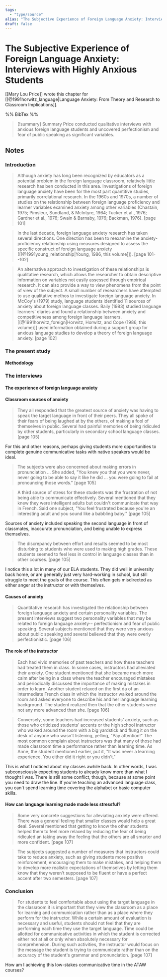 ```yaml
---
tags:
  - "type/source"
alias: "The Subjective Experience of Foreign Language Anxiety: Interviews with Highly Anxious Students"
draft: false
---
```

# The Subjective Experience of Foreign Language Anxiety: Interviews with Highly Anxious Students
[[Mary Lou Price]] wrote this chapter for [[@1991horwitz_language|Language Anxiety: From Theory and Research to Classroom Implications]].

%% BibTex %%

> [!summary] Summary
> Price conducted qualitative interviews with anxious foreign language students and uncovered perfectionism and fear of public speaking as significant variables.
## Notes
### Introduction
> Although anxiety has long been recognized by educators as a potential problem in the foreign language classroom, relatively little research has ben conducted in this area. Investigations of foreign language anxiety have been for the most part quantitive studies, primarily correlational research. In the 1960s and 1970s, a number of studies on the relationship between foreign language proficiency and learner variables examined anxiety among other variables (Chastain, 1975; Pimsleur, Sundland, & McIntyre, 1964; Tucker et al., 1976; Gardner et al., 1976; Swain & Barnaby, 1976; Backman, 1976). [page 101]

> In the last decade, foreign language anxiety research has taken several directions. One direction has been to reexamine the anxiety-proficiency relationship using measures designed to assess the specific construct of foreign language anxiety ([[@1991young_relationship|Young, 1986, this volume]]). [page 101--102]

> An alternative approach to investigation of these relationships is qualitative research, which allows the researcher to obtain descriptive information on variables not easily assessed through empirical research. It can also provide a way to view phenomena from the point of view of the subject. A small number of researchers have attempted to use qualitative methos to investigate foreign language anxiety. In McCoy's (1979) study, language students identified 11 sources of anxiety about foreign language classes. Baily (1983) studied language learners' diaries and found a relationship between anxiety and competitiveness among foreign language learners. [[@1991horwitz_foreign|Horwitz, Horwitz, and Cope (1986, this volume)]] used information obtained during a support group for anxious language studies to develop a theory of foreign language anxiety. [page 102]

### The present study
#### Methodology
### The interviews
#### The experience of foreign language anxiety
#### Classroom sources of anxiety
> They all responded that the greatest source of anxiety was having to speak the target language in front of their peers. They all spoke of their fears of being laughed at by the others, of making a fool of themselves in public. Several had painful memories of being ridiculed by other students, particularly in secondary school language classes. [page 105]

For this and other reasons, perhaps giving students more opportunities to complete genuine communicative tasks with native speakers would be ideal.

> The subjects were also concerned about making errors in pronunciation ... She added, "You knew you that you were never, never going to be able to say it like he did ... you were going to fail at pronouncing those words." [page 105]

> A third source of stress for these students was the frustration of not being able to communicate effectively. Several mentioned that they knew they were intelligent adults but couldn't communicate that way in French. Said one subject, "You feel frustrated because you're an interesting adult and you sound like a babbling baby." [page 105]

Sources of anxiety included speaking the second language in front of classmates, inaccurate pronunciation, and being unable to express themselves.

> The discrepancy between effort and results seemed to be most disturbing to students who were used to making high grades. These students seemed to feel less in control in language classes than in other courses. [page 105]

I notice this a lot in many of our ELA students. They did well in university back home, or are generally just very hard-working in school, but still struggle to meet the goals of the course. This often gets misdirected as either anger at the instructor or with themselves.

#### Causes of anxiety
> Quantitative research has investigated the relationship between foreign language anxiety and certain personality variables. The present interviews suggest two personality variables that may be related to foreign language anxiety-- perfectionism and fear of public speaking. Several subjects mentioned that they were very anxious about public speaking and several believed that they were overly perfectionistic. [page 106]

#### The role of the instructor
> Each had vivid memories of past teachers and how these teachers had treated them in class. In some cases, instructors had alleviated their anxiety. One student mentioned that she became much more calm after being in a class where the teacher encouraged mistakes and periodically discussed the importance of making mistakes in order to learn. Another student relaxed on the first da of an intermediate French class in which the instructor walked around the room and asked everyone to describe his and her language learning background. The student realized then that the other students were not any more advanced than she. [page 106]

> Conversely, some teachers had increased students' anxiety, such as those who criticized students' accents or the high school instructor who walked around the room with a big yardstick and flung it on the desk of anyone who wasn't listening, yelling, "Pay attention!" The most common complain about instructors was that many of those had made classroom time a performance rather than learning time. As Anne, the student mentioned earlier, put it, "It was never a learning experience. You either did it right or you didn't."

This is what I noticed about my classes awhile back. In other words, I was subconsciously expecting students to already know more than what I thought I was. There is still some conflict, though, because at some point you need to draw the line. If you're teaching an advanced language class, you can't spend learning time covering the alphabet or basic computer skills.

#### How can language learning made made less stressful?
> Some very concrete suggestions for alleviating anxiety were offered. There was a general feeling that smaller classes would help a great deal. Several mentioned that getting to know the other students helped them to feel more relaxed by reducing the fear of being ridiculed an taking away the feeling that the others are all smarter and more confident. [page 107]

> The subjects suggested a number of measures that instructors could take to reduce anxiety, such as giving students more positive reinforcement, encouraging them to make mistakes, and helping them to develop more realistic expectations of themselves by letting them know that they weren't supposed to be fluent or have a perfect accent after two semesters. [page 107]

### Conclusion
> For students to feel comfortable about using the target language in the classroom it is important that they view the classroom as a place for learning and communication rather than as a place where they perform for the instructor. While a certain amount of evaluation is necessary and useful, students should not feel that they are performing each time they use the target language. Time could be allotted for communicative activities in which the student is corrected either not at all or only when absolutely necessary for comprehension. During such activities, the instructor would focus on the message the student is trying to communicate rather than on the accuracy of the student's grammar and pronunciation. [page 107]

How am I achieving this low-stakes communicative time in the ATAW courses?

